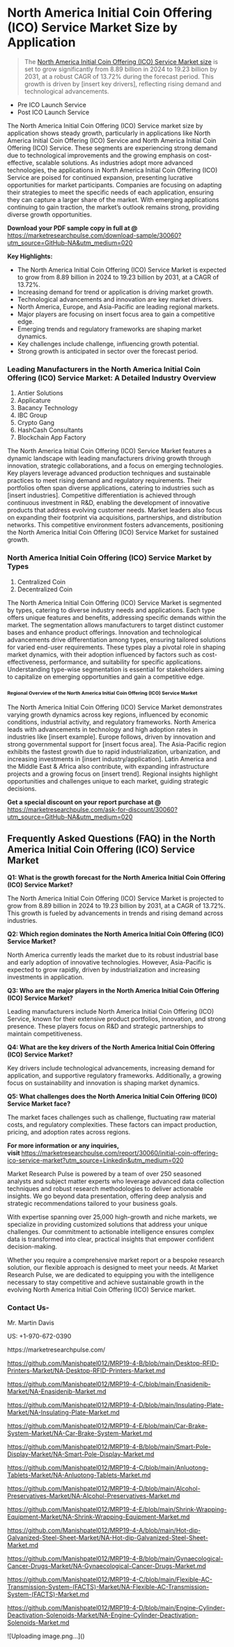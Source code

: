 <h1>North America Initial Coin Offering (ICO) Service Market&nbsp;Size by Application</h1><blockquote><p>The <a href="https://marketresearchpulse.com/download-sample/30060?utm_source=GitHub-NA&amp;utm_medium=020">North America Initial Coin Offering (ICO) Service Market size</a> is set to grow significantly from 8.89 billion in 2024 to 19.23 billion by 2031, at a robust CAGR of 13.72% during the forecast period. This growth is driven by [insert key drivers], reflecting rising demand and technological advancements.</p></blockquote><ul><li>Pre ICO Launch Service<li> Post ICO Launch Service</li></ul><p>The North America Initial Coin Offering (ICO) Service market size by application shows steady growth, particularly in applications like North America Initial Coin Offering (ICO) Service and North America Initial Coin Offering (ICO) Service. These segments are experiencing strong demand due to technological improvements and the growing emphasis on cost-effective, scalable solutions. As industries adopt more advanced technologies, the applications in North America Initial Coin Offering (ICO) Service are poised for continued expansion, presenting lucrative opportunities for market participants. Companies are focusing on adapting their strategies to meet the specific needs of each application, ensuring they can capture a larger share of the market. With emerging applications continuing to gain traction, the market’s outlook remains strong, providing diverse growth opportunities.</p><p><strong>Download your PDF sample copy in full at @ </strong><a href="https://marketresearchpulse.com/download-sample/30060?utm_source=GitHub-NA&amp;utm_medium=020">https://marketresearchpulse.com/download-sample/30060?utm_source=GitHub-NA&amp;utm_medium=020</a></p><p><strong>Key Highlights: </strong></p><ul><li>The North America Initial Coin Offering (ICO) Service Market is expected to grow from 8.89 billion in 2024 to 19.23 billion by 2031, at a CAGR of 13.72%.</li><li>Increasing demand for trend or application is driving market growth.</li><li>Technological advancements and innovation are key market drivers.</li><li>North America, Europe, and Asia-Pacific are leading regional markets.</li><li>Major players are focusing on insert focus area to gain a competitive edge.</li><li>Emerging trends and regulatory frameworks are shaping market dynamics.</li><li>Key challenges include challenge, influencing growth potential.</li><li>Strong growth is anticipated in sector over the forecast period.</li></ul><h3>Leading Manufacturers in the North America Initial Coin Offering (ICO) Service Market: A Detailed Industry Overview</h3><ol><li>Antier Solutions</li><li>Applicature</li><li>Bacancy Technology</li><li>IBC Group</li><li>Crypto Gang</li><li>HashCash Consultants</li><li>Blockchain App Factory</li></ol><div class="flex max-w-full flex-col flex-grow"><div class="min-h-8 text-message flex w-full flex-col items-end gap-2 whitespace-normal break-words [.text-message+&amp;]:mt-5" dir="auto" data-message-author-role="assistant" data-message-id="fd8432e4-4910-450d-b182-61b7bfb0a01f" data-message-model-slug="gpt-4o"><div class="flex w-full flex-col gap-1 empty:hidden first:pt-[3px]"><div class="markdown prose w-full break-words dark:prose-invert light"><p>The North America Initial Coin Offering (ICO) Service Market features a dynamic landscape with leading manufacturers driving growth through innovation, strategic collaborations, and a focus on emerging technologies. Key players leverage advanced production techniques and sustainable practices to meet rising demand and regulatory requirements. Their portfolios often span diverse applications, catering to industries such as [insert industries]. Competitive differentiation is achieved through continuous investment in R&amp;D, enabling the development of innovative products that address evolving customer needs. Market leaders also focus on expanding their footprint via acquisitions, partnerships, and distribution networks. This competitive environment fosters advancements, positioning the North America Initial Coin Offering (ICO) Service Market for sustained growth.</p></div></div></div></div><h3>North America Initial Coin Offering (ICO) Service Market by Types</h3><ol><li>Centralized Coin<li> Decentralized Coin</li></ol><div class="flex max-w-full flex-col flex-grow"><div class="min-h-8 text-message flex w-full flex-col items-end gap-2 whitespace-normal break-words [.text-message+&amp;]:mt-5" dir="auto" data-message-author-role="assistant" data-message-id="084470be-0bb7-4664-bddf-5156b4f41249" data-message-model-slug="gpt-4o-mini"><div class="flex w-full flex-col gap-1 empty:hidden first:pt-[3px]"><div class="markdown prose w-full break-words dark:prose-invert light"><p>The North America Initial Coin Offering (ICO) Service Market is segmented by types, catering to diverse industry needs and applications. Each type offers unique features and benefits, addressing specific demands within the market. The segmentation allows manufacturers to target distinct customer bases and enhance product offerings. Innovation and technological advancements drive differentiation among types, ensuring tailored solutions for varied end-user requirements. These types play a pivotal role in shaping market dynamics, with their adoption influenced by factors such as cost-effectiveness, performance, and suitability for specific applications. Understanding type-wise segmentation is essential for stakeholders aiming to capitalize on emerging opportunities and gain a competitive edge.</p></div></div></div></div><h3><span style="font-size: 11px;">Regional Overview of the North America Initial Coin Offering (ICO) Service Market</span></h3><div class="flex max-w-full flex-col flex-grow"><div class="min-h-8 text-message flex w-full flex-col items-end gap-2 whitespace-normal break-words [.text-message+&amp;]:mt-5" dir="auto" data-message-author-role="assistant" data-message-id="e9038762-ce64-4e30-91c9-9bd413514231" data-message-model-slug="gpt-4o-mini"><div class="flex w-full flex-col gap-1 empty:hidden first:pt-[3px]"><div class="markdown prose w-full break-words dark:prose-invert light"><p>The North America Initial Coin Offering (ICO) Service Market demonstrates varying growth dynamics across key regions, influenced by economic conditions, industrial activity, and regulatory frameworks. North America leads with advancements in technology and high adoption rates in industries like [insert example]. Europe follows, driven by innovation and strong governmental support for [insert focus area]. The Asia-Pacific region exhibits the fastest growth due to rapid industrialization, urbanization, and increasing investments in [insert industry/application]. Latin America and the Middle East &amp; Africa also contribute, with expanding infrastructure projects and a growing focus on [insert trend]. Regional insights highlight opportunities and challenges unique to each market, guiding strategic decisions.</p></div></div></div></div><p><strong>Get a special discount on your report purchase at @ </strong><a href="https://marketresearchpulse.com/ask-for-discount/30060?utm_source=GitHub-NA&amp;utm_medium=020">https://marketresearchpulse.com/ask-for-discount/30060?utm_source=GitHub-NA&amp;utm_medium=020</a></p><h2>Frequently Asked Questions (FAQ) in the North America Initial Coin Offering (ICO) Service Market</h2><p><strong>Q1: What is the growth forecast for the North America Initial Coin Offering (ICO) Service Market?</strong></p><p>The North America Initial Coin Offering (ICO) Service Market is projected to grow from 8.89 billion in 2024 to 19.23 billion by 2031, at a CAGR of 13.72%. This growth is fueled by advancements in trends and rising demand across industries.</p><p><strong>Q2: Which region dominates the North America Initial Coin Offering (ICO) Service Market?</strong></p><p>North America currently leads the market due to its robust industrial base and early adoption of innovative technologies. However, Asia-Pacific is expected to grow rapidly, driven by industrialization and increasing investments in application.</p><p><strong>Q3: Who are the major players in the North America Initial Coin Offering (ICO) Service Market?</strong></p><p>Leading manufacturers include North America Initial Coin Offering (ICO) Service, known for their extensive product portfolios, innovation, and strong presence. These players focus on R&amp;D and strategic partnerships to maintain competitiveness.</p><p><strong>Q4: What are the key drivers of the North America Initial Coin Offering (ICO) Service Market?</strong></p><p>Key drivers include technological advancements, increasing demand for application, and supportive regulatory frameworks. Additionally, a growing focus on sustainability and innovation is shaping market dynamics.</p><p><strong>Q5: What challenges does the North America Initial Coin Offering (ICO) Service Market face?</strong></p><p>The market faces challenges such as challenge, fluctuating raw material costs, and regulatory complexities. These factors can impact production, pricing, and adoption rates across regions.</p><p><strong>For more information or any inquiries, visit&nbsp;</strong><a href="https://marketresearchpulse.com/report/30060/initial-coin-offering-ico-service-market?utm_source=Linkedin&utm_medium=020">https://marketresearchpulse.com/report/30060/initial-coin-offering-ico-service-market?utm_source=Linkedin&utm_medium=020</a></p><p>Market Research Pulse is powered by a team of over 250 seasoned analysts and subject matter experts who leverage advanced data collection techniques and robust research methodologies to deliver actionable insights. We go beyond data presentation, offering deep analysis and strategic recommendations tailored to your business goals.</p><p>With expertise spanning over 25,000 high-growth and niche markets, we specialize in providing customized solutions that address your unique challenges. Our commitment to actionable intelligence ensures complex data is transformed into clear, practical insights that empower confident decision-making.</p><p>Whether you require a comprehensive market report or a bespoke research solution, our flexible approach is designed to meet your needs. At Market Research Pulse, we are dedicated to equipping you with the intelligence necessary to stay competitive and achieve sustainable growth in the evolving North America Initial Coin Offering (ICO) Service market.</p><h3><strong>Contact Us-</strong></h3><p>Mr. Martin Davis</p><p>US: +1-970-672-0390</p><p>https://marketresearchpulse.com/</p><p><a href="https://github.com/Manishpatel012/MRP19-4-B/blob/main/Desktop-RFID-Printers-Market/NA-Desktop-RFID-Printers-Market.md">https://github.com/Manishpatel012/MRP19-4-B/blob/main/Desktop-RFID-Printers-Market/NA-Desktop-RFID-Printers-Market.md</a></p><p><a href="https://github.com/Manishpatel012/MRP19-4-C/blob/main/Enasidenib-Market/NA-Enasidenib-Market.md">https://github.com/Manishpatel012/MRP19-4-C/blob/main/Enasidenib-Market/NA-Enasidenib-Market.md</a></p><p><a href="https://github.com/Manishpatel012/MRP19-4-D/blob/main/Insulating-Plate-Market/NA-Insulating-Plate-Market.md">https://github.com/Manishpatel012/MRP19-4-D/blob/main/Insulating-Plate-Market/NA-Insulating-Plate-Market.md</a></p><p><a href="https://github.com/Manishpatel012/MRP19-4-E/blob/main/Car-Brake-System-Market/NA-Car-Brake-System-Market.md">https://github.com/Manishpatel012/MRP19-4-E/blob/main/Car-Brake-System-Market/NA-Car-Brake-System-Market.md</a></p><p><a href="https://github.com/Manishpatel012/MRP19-4-B/blob/main/Smart-Pole-Display-Market/NA-Smart-Pole-Display-Market.md">https://github.com/Manishpatel012/MRP19-4-B/blob/main/Smart-Pole-Display-Market/NA-Smart-Pole-Display-Market.md</a></p><p><a href="https://github.com/Manishpatel012/MRP19-4-C/blob/main/Anluotong-Tablets-Market/NA-Anluotong-Tablets-Market.md">https://github.com/Manishpatel012/MRP19-4-C/blob/main/Anluotong-Tablets-Market/NA-Anluotong-Tablets-Market.md</a></p><p><a href="https://github.com/Manishpatel012/MRP19-4-D/blob/main/Alcohol-Preservatives-Market/NA-Alcohol-Preservatives-Market.md">https://github.com/Manishpatel012/MRP19-4-D/blob/main/Alcohol-Preservatives-Market/NA-Alcohol-Preservatives-Market.md</a></p><p><a href="https://github.com/Manishpatel012/MRP19-4-E/blob/main/Shrink-Wrapping-Equipment-Market/NA-Shrink-Wrapping-Equipment-Market.md">https://github.com/Manishpatel012/MRP19-4-E/blob/main/Shrink-Wrapping-Equipment-Market/NA-Shrink-Wrapping-Equipment-Market.md</a></p><p><a href="https://github.com/Manishpatel012/MRP19-4-A/blob/main/Hot-dip-Galvanized-Steel-Sheet-Market/NA-Hot-dip-Galvanized-Steel-Sheet-Market.md">https://github.com/Manishpatel012/MRP19-4-A/blob/main/Hot-dip-Galvanized-Steel-Sheet-Market/NA-Hot-dip-Galvanized-Steel-Sheet-Market.md</a></p><p><a href="https://github.com/Manishpatel012/MRP19-4-B/blob/main/Gynaecological-Cancer-Drugs-Market/NA-Gynaecological-Cancer-Drugs-Market.md">https://github.com/Manishpatel012/MRP19-4-B/blob/main/Gynaecological-Cancer-Drugs-Market/NA-Gynaecological-Cancer-Drugs-Market.md</a></p><p><a href="https://github.com/Manishpatel012/MRP19-4-C/blob/main/Flexible-AC-Transmission-System-(FACTS)-Market/NA-Flexible-AC-Transmission-System-(FACTS)-Market.md">https://github.com/Manishpatel012/MRP19-4-C/blob/main/Flexible-AC-Transmission-System-(FACTS)-Market/NA-Flexible-AC-Transmission-System-(FACTS)-Market.md</a></p><p><a href="https://github.com/Manishpatel012/MRP19-4-D/blob/main/Engine-Cylinder-Deactivation-Solenoids-Market/NA-Engine-Cylinder-Deactivation-Solenoids-Market.md">https://github.com/Manishpatel012/MRP19-4-D/blob/main/Engine-Cylinder-Deactivation-Solenoids-Market/NA-Engine-Cylinder-Deactivation-Solenoids-Market.md</a></p>
![Uploading image.png…]()
